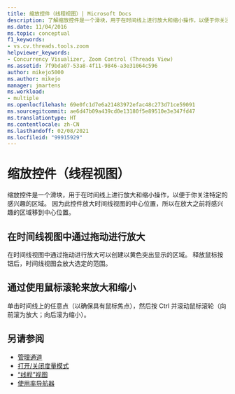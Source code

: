 ```yaml
---
title: 缩放控件（线程视图）| Microsoft Docs
description: 了解缩放控件是一个滑块，用于在时间线上进行放大和缩小操作，以便于你关注特定的感兴趣的区域。
ms.date: 11/04/2016
ms.topic: conceptual
f1_keywords:
- vs.cv.threads.tools.zoom
helpviewer_keywords:
- Concurrency Visualizer, Zoom Control (Threads View)
ms.assetid: 7f9bda07-53a8-4f11-9846-a3e31064c596
author: mikejo5000
ms.author: mikejo
manager: jmartens
ms.workload:
- multiple
ms.openlocfilehash: 69e0fc1d7e6a21483972efac48c273d71ce59091
ms.sourcegitcommit: ae6d47b09a439cd0e13180f5e89510e3e347fd47
ms.translationtype: HT
ms.contentlocale: zh-CN
ms.lasthandoff: 02/08/2021
ms.locfileid: "99915929"
---
```

# <a name="zoom-control-threads-view"></a>缩放控件（线程视图）
缩放控件是一个滑块，用于在时间线上进行放大和缩小操作，以便于你关注特定的感兴趣的区域。 因为此控件放大时间线视图的中心位置，所以在放大之前将感兴趣的区域移到中心位置。

## <a name="zoom-in-by-dragging-in-the-timeline-view"></a>在时间线视图中通过拖动进行放大
 在时间线视图中通过拖动进行放大可以创建以黄色突出显示的区域。 释放鼠标按钮后，时间线视图会放大选定的范围。

## <a name="zoom-in-and-out-by-using-the-mouse-wheel"></a>通过使用鼠标滚轮来放大和缩小
 单击时间线上的任意点（以确保具有鼠标焦点），然后按 Ctrl 并滚动鼠标滚轮（向前滚为放大；向后滚为缩小）。

## <a name="see-also"></a>另请参阅
- [管理通道](../profiling/manage-channels.md)
- [打开/关闭度量模式](../profiling/measure-mode-on-off.md)
- [“线程”视图](../profiling/threads-view-parallel-performance.md)
- [使用率导航器](../profiling/utilization-navigator.md)